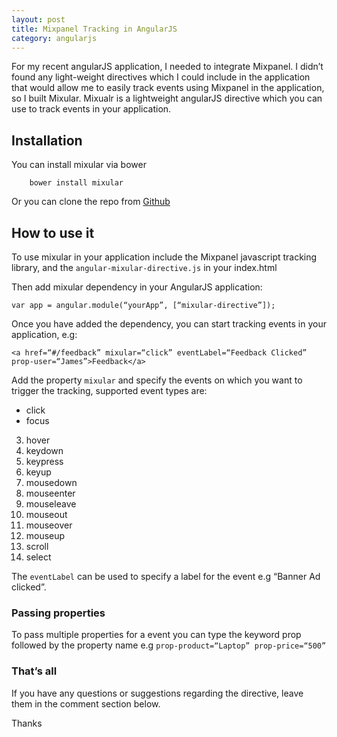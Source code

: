 ```yaml
---
layout: post
title: Mixpanel Tracking in AngularJS
category: angularjs
---
```


For my recent angularJS application, I needed to integrate Mixpanel.
I didn’t found any light-weight directives which I could include in the application that would allow me to easily track events using Mixpanel in the application, so I built Mixular. 
Mixualr is a lightweight angularJS directive which you can use to track events in your application.

## Installation
You can install mixular via bower 

		bower install mixular

Or you can clone the repo from [Github](https://github.com/mlakkadshaw/Mixular)

## How to use it 

To use mixular in your application include the Mixpanel javascript tracking library, and the `angular-mixular-directive.js` in your index.html

Then add mixular dependency in your AngularJS application:

	var app = angular.module(“yourApp”, [“mixular-directive”]);

Once you have added the dependency, you can start tracking events in your application, e.g:

	<a href=“#/feedback” mixular=“click” eventLabel=“Feedback Clicked” prop-user=“James”>Feedback</a>	

Add the property `mixular` and specify the events on which you want to trigger the tracking, supported event types are:

+ click
+ focus
3. hover
4. keydown
5. keypress
6. keyup
7. mousedown
8. mouseenter
9. mouseleave
10. mouseout
11. mouseover
12. mouseup
13. scroll
14. select

The `eventLabel` can be used to specify a label for the event e.g “Banner Ad clicked”.

### Passing properties

To pass multiple properties for a event you can type the keyword prop followed by the property name e.g `prop-product=“Laptop” prop-price=“500”`

### That’s all
If you have any questions or suggestions regarding the directive, leave them in the comment section below.

Thanks

	

